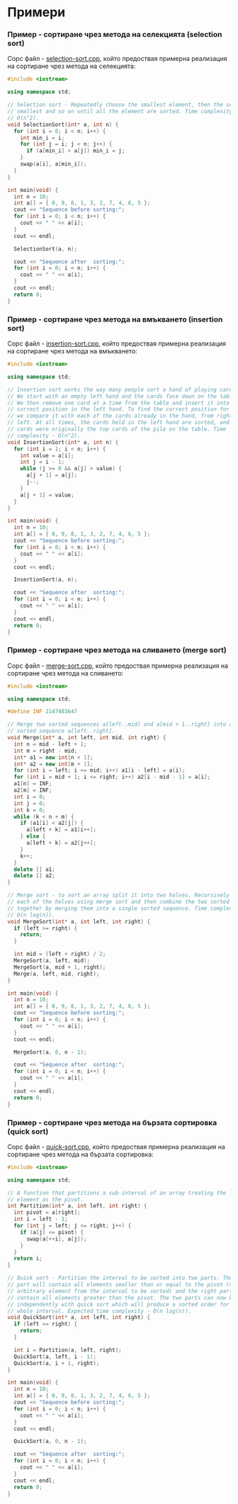 Примери
=======

### Пример - сортиране чрез метода на селекцията (selection sort) ###

Сорс файл - [selection-sort.cpp](https://github.com/IvanIvanov/ds2013/blob/master/assignment5/selection-sort.cpp), който предоствая примерна реализация на сортиране чрез метода на селекцията:

```C++
#include <iostream>

using namespace std;

// Selection sort - Repeatedly choose the smallest element, then the second
// smallest and so on until all the element are sorted. Time complexity -
// O(n^2).
void SelectionSort(int* a, int n) {
  for (int i = 0; i < n; i++) {
    int min_i = i;
    for (int j = i; j < n; j++) {
      if (a[min_i] > a[j]) min_i = j;
    }
    swap(a[i], a[min_i]);
  }
}

int main(void) {
  int n = 10;
  int a[] = { 0, 9, 8, 1, 3, 2, 7, 4, 6, 5 };
  cout << "Sequence before sorting:";
  for (int i = 0; i < n; i++) {
    cout << " " << a[i];
  }
  cout << endl;

  SelectionSort(a, n);

  cout << "Sequence after  sorting:";
  for (int i = 0; i < n; i++) {
    cout << " " << a[i];
  }
  cout << endl;
  return 0;
}

```


### Пример - сортиране чрез метода на вмъкването (insertion sort) ###

Сорс файл - [insertion-sort.cpp](https://github.com/IvanIvanov/ds2013/blob/master/assignment5/insertion-sort.cpp), който предоствая примерна реализация на сортиране чрез метода на вмъкването:

```C++
#include <iostream>

using namespace std;

// Insertion sort works the way many people sort a hand of playing cards.
// We start with an empty left hand and the cards face down on the table.
// We then remove one card at a time from the table and insert it into the
// correct position in the left hand. To find the correct position for a card,
// we compare it with each of the cards already in the hand, from right to
// left. At all times, the cards held in the left hand are sorted, and these
// cards were originally the top cards of the pile on the table. Time
// complexity - O(n^2).
void InsertionSort(int* a, int n) {
  for (int i = 1; i < n; i++) {
    int value = a[i];
    int j = i - 1;
    while (j >= 0 && a[j] > value) {
      a[j + 1] = a[j];
      j--;
    }
    a[j + 1] = value;
  }
}

int main(void) {
  int n = 10;
  int a[] = { 0, 9, 8, 1, 3, 2, 7, 4, 6, 5 };
  cout << "Sequence before sorting:";
  for (int i = 0; i < n; i++) {
    cout << " " << a[i];
  }
  cout << endl;

  InsertionSort(a, n);

  cout << "Sequence after  sorting:";
  for (int i = 0; i < n; i++) {
    cout << " " << a[i];
  }
  cout << endl;
  return 0;
}
```

### Пример - сортиране чрез метода на сливането (merge sort) ###

Сорс файл - [merge-sort.cpp](https://github.com/IvanIvanov/ds2013/blob/master/assignment5/merge-sort.cpp), който предоствая примерна реализация на сортиране чрез метода на сливането:

```C++
#include <iostream>

using namespace std;

#define INF 2147483647

// Merge two sorted sequences a[left..mid] and a[mid + 1..right] into a single
// sorted sequence a[left..right].
void Merge(int* a, int left, int mid, int right) {
  int n = mid - left + 1;
  int m = right - mid;
  int* a1 = new int[n + 1];
  int* a2 = new int[m + 1];
  for (int i = left; i <= mid; i++) a1[i - left] = a[i];
  for (int i = mid + 1; i <= right; i++) a2[i - mid - 1] = a[i];
  a1[n] = INF;
  a2[m] = INF;
  int i = 0;
  int j = 0;
  int k = 0;
  while (k < n + m) {
    if (a1[i] < a2[j]) {
      a[left + k] = a1[i++];
    } else {
      a[left + k] = a2[j++];
    }
    k++;
  }
  delete [] a1;
  delete [] a2;
}

// Merge sort - to sort an array split it into two halves. Recursively sort
// each of the halves using merge sort and then combine the two sorted halves
// together by merging them into a single sorted sequence. Time complexity -
// O(n log(n)).
void MergeSort(int* a, int left, int right) {
  if (left >= right) {
    return;
  }

  int mid = (left + right) / 2;
  MergeSort(a, left, mid);
  MergeSort(a, mid + 1, right);
  Merge(a, left, mid, right);
}

int main(void) {
  int n = 10;
  int a[] = { 0, 9, 8, 1, 3, 2, 7, 4, 6, 5 };
  cout << "Sequence before sorting:";
  for (int i = 0; i < n; i++) {
    cout << " " << a[i];
  }
  cout << endl;

  MergeSort(a, 0, n - 1);

  cout << "Sequence after  sorting:";
  for (int i = 0; i < n; i++) {
    cout << " " << a[i];
  }
  cout << endl;
  return 0;
}
```

### Пример - сортиране чрез метода на бързата сортировка (quick sort) ###

Сорс файл - [quick-sort.cpp](https://github.com/IvanIvanov/ds2013/blob/master/assignment5/quick-sort.cpp), който предоствая примерна реализация на сортиране чрез метода на бързата сортировка:

```C++
#include <iostream>

using namespace std;

// A function that partitions a sub-interval of an array treating the last
// element as the pivot.
int Partition(int* a, int left, int right) {
  int pivot = a[right];
  int i = left - 1;
  for (int j = left; j <= right; j++) {
    if (a[j] <= pivot) {
      swap(a[++i], a[j]);
    }
  }
  return i;
}

// Quick sort - Partition the interval to be sorted into two parts. The left
// part will contain all elements smaller than or equal to the pivot (some
// arbitrary element from the interval to be sorted) and the right part will
// contain all elements greater than the pivot. The two parts can now be sorted
// independently with quick sort which will produce a sorted order for the
// whole interval. Expected time complexity - O(n log(n)).
void QuickSort(int* a, int left, int right) {
  if (left >= right) {
    return;
  }

  int i = Partition(a, left, right);
  QuickSort(a, left, i - 1);
  QuickSort(a, i + 1, right);
}

int main(void) {
  int n = 10;
  int a[] = { 0, 9, 8, 1, 3, 2, 7, 4, 6, 5 };
  cout << "Sequence before sorting:";
  for (int i = 0; i < n; i++) {
    cout << " " << a[i];
  }
  cout << endl;

  QuickSort(a, 0, n - 1);

  cout << "Sequence after  sorting:";
  for (int i = 0; i < n; i++) {
    cout << " " << a[i];
  }
  cout << endl;
  return 0;
}
```

